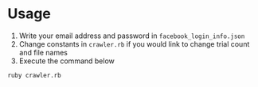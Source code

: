 # Usage
1. Write your email address and password in `facebook_login_info.json`
2. Change constants in `crawler.rb` if you would link to change trial count and file names
3. Execute the command below
```
ruby crawler.rb
```

